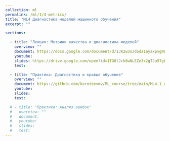 ```yaml
---
collection: ml
permalink: /ml/1/4-metrics/
title: "ML4 Диагностика моделей машинного обучения"
excerpt: ""

sections:

  - title: "Лекция: Метрики качества и диагностика моделей" 
    overview: ""
    document: https://docs.google.com/document/d/13K2w3oJdoda1ayaxpvgNL2oI_hhSTAlmlQgkqcrx6qU/edit?usp=sharing
    youtube:
    slides: https://drive.google.com/open?id=1TG8lJck8wNLEZe3x2gTJu5TgFvBHTzpec3M026f1uHQ
    test:

  - title: "Практика: Диагностика и кривые обучения" 
    overview: ""
    document: https://github.com/koroteevmv/ML_course/tree/main/ML4.1_curves
    youtube:
    slides:
    test:

  # - title: "Практика: Анализ ошибок" 
  #   overview: ""
  #   document: 
  #   youtube:
  #   slides:
  #   test:
---
```

